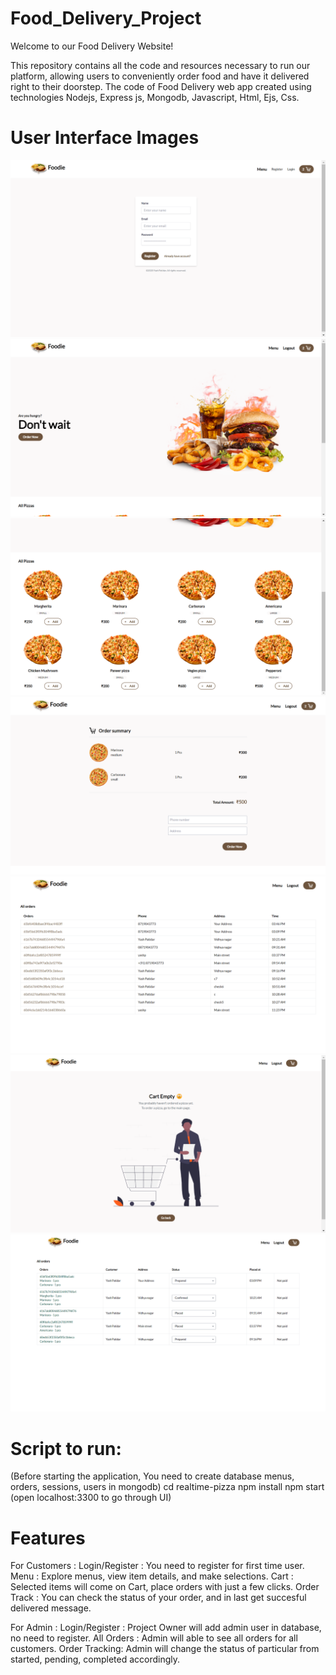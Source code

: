 # Food_Delivery_Project

Welcome to our Food Delivery Website! 

This repository contains all the code and resources necessary to run our platform, allowing users to conveniently order food and have it delivered right to their doorstep.
The code of Food Delivery web app created using technologies Nodejs, Express js, Mongodb, Javascript, Html, Ejs, Css.

# User Interface Images

![Screenshot](./public/uiscreenshots/Screenshot%20(11).png)
![Screenshot](./public/uiscreenshots/Screenshot%20(12).png)
![Screenshot](./public/uiscreenshots/Screenshot%20(13).png)
![Screenshot](./public/uiscreenshots/Screenshot%20(14).png)
![Screenshot](./public/uiscreenshots/Screenshot%20(15).png)
![Screenshot](./public/uiscreenshots/Screenshot%20(16).png)
![Screenshot](./public/uiscreenshots/Screenshot%20(17).png)

# Script to run:

(Before starting the application, You need to create database menus, orders, sessions, users in mongodb)
cd realtime-pizza
npm install
npm start
(open localhost:3300 to go through UI)
 
# Features

For Customers :
Login/Register : You need to register for first time user.
Menu : Explore menus, view item details, and make selections.
Cart : Selected items will come on Cart, place orders with just a few clicks.
Order Track : You can check the status of your order, and in last get succesful delivered message.

For Admin :
Login/Register : Project Owner will add admin user in database, no need to register.
All Orders  : Admin will able to see all orders for all customers.
Order Tracking: Admin will change the status of particular from started, pending, completed accordingly.

